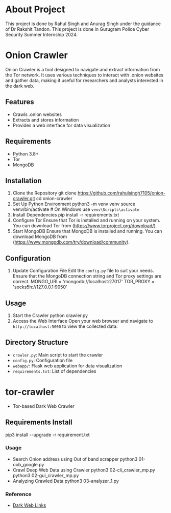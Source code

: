 # About Project

This project is done by Rahul Singh and Anurag Singh under the guidance of Dr Rakshit Tandon. This project is done in Gurugram Police Cyber Security Summer Internship 2024.

# Onion Crawler

Onion Crawler is a tool designed to navigate and extract information from the Tor network. It uses
various techniques to interact with .onion websites and gather data, making it useful for researchers
and analysts interested in the dark web.

## Features

- Crawls .onion websites
- Extracts and stores information
- Provides a web interface for data visualization

## Requirements

- Python 3.8+
- Tor
- MongoDB

## Installation

1. Clone the Repository
 git clone https://github.com/rahulsingh7105/onion-crawler.git
 cd onion-crawler
3. Set Up Python Environment
 python3 -m venv venv
 source venv/bin/activate # On Windows use `venv\Scripts\activate`
4. Install Dependencies
 pip install -r requirements.txt
5. Configure Tor
 Ensure that Tor is installed and running on your system. You can download Tor from
(https://www.torproject.org/download/).
6. Start MongoDB
 Ensure that MongoDB is installed and running. You can download MongoDB from
(https://www.mongodb.com/try/download/community).

## Configuration

1. Update Configuration File
 Edit the `config.py` file to suit your needs. Ensure that the MongoDB connection string and Tor
proxy settings are correct.
 MONGO_URI = 'mongodb://localhost:27017'
 TOR_PROXY = 'socks5h://127.0.0.1:9050'

## Usage

1. Start the Crawler
 python crawler.py
2. Access the Web Interface
 Open your web browser and navigate to `http://localhost:5000` to view the collected data.

## Directory Structure

- `crawler.py`: Main script to start the crawler
- `config.py`: Configuration file
- `webapp/`: Flask web application for data visualization
- `requirements.txt`: List of dependencies

# tor-crawler

- Tor-based Dark Web Crawler

## Requirements Install

pip3 install --upgrade -r requirement.txt

### Usage

- Search Onion address using Out of band scrapper
 python3 01-oob_google.py
- Crawl Deep Web Data using Crawler
 python3 02-cli_crawler_mp.py
 python3 02-gui_crawler_mp.py
- Analyzing Crawled Data
 python3 03-analyzer_1.py

### Reference

- [Dark Web Links](https://www.thedarkweblinks.com/)
